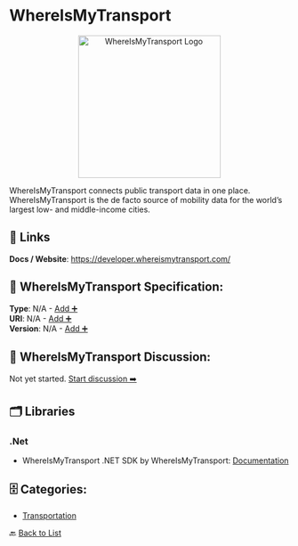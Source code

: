 # WhereIsMyTransport
<p align="center">
    <img width="256" src="https://raw.githubusercontent.com/apis-list/apis-list/main/apis/whereismytransport/logo_256x256.png" alt="WhereIsMyTransport Logo"/>
</p>
WhereIsMyTransport connects public transport data in one place. WhereIsMyTransport is the de facto source of mobility data for the world’s largest low- and middle-income cities.

##  🔗 Links
**Docs / Website**: https://developer.whereismytransport.com/

## 🧬 WhereIsMyTransport Specification:
**Type**: N/A - [Add ➕](https://github.com/apis-list/apis-list/edit/main/apis/whereismytransport/whereismytransport.yaml)  
**URI**: N/A - [Add ➕](https://github.com/apis-list/apis-list/edit/main/apis/whereismytransport/whereismytransport.yaml)  
**Version**: N/A - [Add ➕](https://github.com/apis-list/apis-list/edit/main/apis/whereismytransport/whereismytransport.yaml)

## 💬 WhereIsMyTransport Discussion:
Not yet started. [Start discussion ➡️](https://github.com/apis-list/apis-list/discussions/new)

## 🗂️ Libraries
### .Net
- WhereIsMyTransport .NET SDK by WhereIsMyTransport: [Documentation](https://github.com/WhereIsMyTransport/TransportApiSdk.NET)


## 🗄️ Categories:
- [Transportation](https://github.com/apis-list/apis-list#transportation-)

🔙  [Back to List](https://github.com/apis-list/apis-list)
